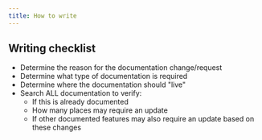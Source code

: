 ```yaml
---
title: How to write
---
```


## Writing checklist

- Determine the reason for the documentation change/request
- Determine what type of documentation is required
- Determine where the documentation should "live"
- Search ALL documentation to verify:
   - If this is already documented
   - How many places may require an update
   - If other documented features may also require an update based on these changes


